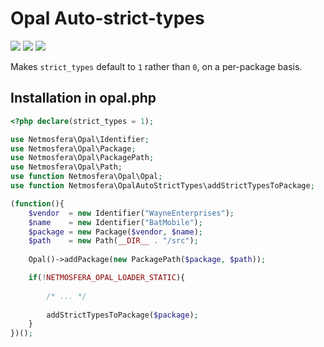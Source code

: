 [release]: https://img.shields.io/github/release/NetmosferaOpal/AutoStrictTypes.svg
[release-URL]: https://github.com/NetmosferaOpal/AutoStrictTypes/releases
[status]: https://travis-ci.org/NetmosferaOpal/AutoStrictTypes.svg?branch=master
[status-URL]: https://travis-ci.org/NetmosferaOpal/AutoStrictTypes
[coverage]: https://coveralls.io/repos/github/NetmosferaOpal/AutoStrictTypes/badge.svg?branch=master
[coverage-URL]: https://coveralls.io/github/NetmosferaOpal/AutoStrictTypes?branch=master

# Opal Auto-strict-types

[![][release]][release-URL]
[![][status]][status-URL]
[![][coverage]][coverage-URL]

Makes `strict_types` default to `1` rather than `0`, on a per-package basis.

## Installation in opal.php

```php
<?php declare(strict_types = 1);

use Netmosfera\Opal\Identifier;
use Netmosfera\Opal\Package;
use Netmosfera\Opal\PackagePath;
use Netmosfera\Opal\Path;
use function Netmosfera\Opal\Opal;
use function Netmosfera\OpalAutoStrictTypes\addStrictTypesToPackage;

(function(){
    $vendor  = new Identifier("WayneEnterprises");
    $name    = new Identifier("BatMobile");
    $package = new Package($vendor, $name);
    $path    = new Path(__DIR__ . "/src");
    
    Opal()->addPackage(new PackagePath($package, $path));

    if(!NETMOSFERA_OPAL_LOADER_STATIC){
        
        /* ... */
        
        addStrictTypesToPackage($package);
    }
})();
```

